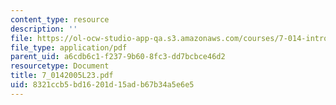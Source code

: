 ```yaml
---
content_type: resource
description: ''
file: https://ol-ocw-studio-app-qa.s3.amazonaws.com/courses/7-014-introductory-biology-spring-2005/8321ccb5bd16201d15adb67b34a5e6e5_7_0142005L23.pdf
file_type: application/pdf
parent_uid: a6cdb6c1-f237-9b60-8fc3-dd7bcbce46d2
resourcetype: Document
title: 7_0142005L23.pdf
uid: 8321ccb5-bd16-201d-15ad-b67b34a5e6e5
---
```

